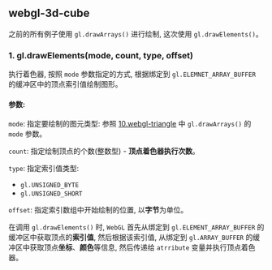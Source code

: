 ## webgl-3d-cube
之前的所有例子使用 `gl.drawArrays()` 进行绘制, 这次使用 `gl.drawElements()`。

### 1. gl.drawElements(mode, count, type, offset)
执行着色器, 按照 `mode` 参数指定的方式, 根据绑定到 `gl.ELEMNET_ARRAY_BUFFER` 的缓冲区中的顶点索引值绘制图形。

#### 参数:
`mode`: 
指定要绘制的图元类型: 参照 [10.webgl-triangle](https://github.com/BadmasterY/learn-demo/blob/master/PC/webgl-demo/10.webgl-triangle/README.md) 中 `gl.drawArrays()` 的 `mode` 参数。

`count`: 
指定绘制顶点的个数(整数型) - **顶点着色器执行次数**。

`type`: 
指定索引值类型:
- `gl.UNSIGNED_BYTE`
- `gl.UNSIGNED_SHORT`

`offset`:
指定索引数组中开始绘制的位置, 以**字节**为单位。

在调用 `gl.drawElements()` 时, `WebGL` 首先从绑定到 `gl.ELEMENT_ARRAY_BUFFER` 的缓冲区中获取顶点的**索引值**, 然后根据该索引值, 从绑定到 `gl.ARRAY_BUFFER` 的缓冲区中获取顶点**坐标**、**颜色**等信息, 然后传递给 `atrribute` 变量并执行顶点着色器。